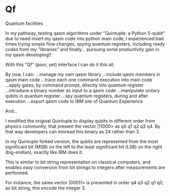 # Qf
Quantum facilities

In my pathway, testing qasm algorithms under "Quintuple: a Python 5-qubit" due to need insert my qasm code into python main code, I experienced bad times trying simple flow changes, spying quantum registers, including ready codes from my "libraries" and finally... pursuing some productivity gain in my qasm developing!!

With this "Qf" (poor, yet) interface I can do it this all.

By now, I can:
...manage my own qasm library
...include qasm members in qasm main code
...trace each one command execution into main code
...apply gates, by command prompt, directly into quantum register
...introduce a binary number as input to a qasm code
...manipulate unitary qubits in quantum register
...spy quantum registers, during and after execution
...export qasm code to IBM site of Quantum Experience

And...

I modified the original Quintuple to display qubits in different order from physics community, that present the vector |11000> as q0 q1 q2 q3 q4. By that way developers can misread this binary as 24 rather than 3.

In my Quintuple forked version, the qubits are represented from the most significant bit (MSB) on the left to the least significant bit (LSB) on the right (big-endian), exactly like IBM does it.

This is similar to bit string representation on classical computers, and enables easy conversion from bit strings to integers after measurements are performed.

For instance, the same vector |00011> is presented in order q4 q3 q2 q1 q0, as bit string, this encode the integer 3.
